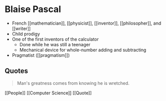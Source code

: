 # Blaise Pascal

- French [[mathematician]], [[physicist]], [[inventor]], [[philosopher]], and [[writer]]
- Child prodigy
- One of the first inventors of the calculator
  - Done while he was still a teenager
  - Mechanical device for whole-number adding and subtracting
- Pragmatist ([[pragmatism]])

## Quotes

> Man's greatness comes from knowing he is wretched.

[[People]] [[Computer Science]] [[Quote]]

